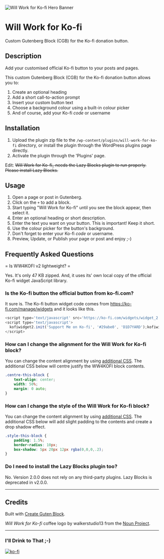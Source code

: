 ![Will Work for Ko-fi Hero Banner](https://ps.w.org/will-work-for-ko-fi/assets/banner-1544x500.png)

# Will Work for Ko-fi 

Custom Gutenberg Block (CGB) for the Ko-fi donation button.
 
## Description

Add your customised official Ko-fi button to your posts and pages.

This custom Gutenberg Block (CGB) for the Ko-fi donation button allows you to:

1. Create an optional heading
1. Add a short call-to-action prompt
1. Insert your custom button text
1. Choose a background colour using a built-in colour picker 
1. And of course, add your Ko-fi _code_ or username

## Installation

1. Upload the plugin zip file to the `/wp-content/plugins/will-work-for-ko-fi` directory, or install the plugin through the WordPress plugins page directly.
1. Activate the plugin through the 'Plugins' page.

Edit: <strike>Will Work for Ko-fi_ needs the Lazy Blocks plugin to run properly. Please install Lazy Blocks.</strike>

## Usage

1. Open a page or post in Gutenberg.
1. Click on the `+` to add a block.
1. Start typing "Will Work for Ko-fi" until you see the block appear, then select it.
1. Enter an optional heading or short description.
1. Enter the text you want on your button. This is important! Keep it short.
1. Use the colour picker for the button's background.
1. Don't forget to enter your Ko-fi _code_ or username.
1. Preview, Update, or Publish your page or post and enjoy ;-)

## Frequently Asked Questions

= Is WW4KOFI v2 lightweight? = 

Yes. It's only 47 KB zipped. And, it uses its' own local copy of the official Ko-fi widget JavaScript library.

### Is the Ko-fi button the official button from ko-fi.com?

It sure is. The Ko-fi button widget code comes from https://ko-fi.com/manage/widgets and it looks like this.

```javascript
<script type='text/javascript' src='https://ko-fi.com/widgets/widget_2.js'></script>
<script type='text/javascript'>
  kofiwidget2.init('Support Me on Ko-fi', '#29abe0', 'D1D7YARD');kofiwidget2.getHTML();
</script> 
```

### How can I change the alignment for the Will Work for Ko-fi block?

You can change the content alignment by using [additional CSS](https://medium.com/@marklchaves/adding-custom-css-to-your-wordpress-website-how-to-guide-a50b474af36d). The additional CSS below will centre justify the WW4KOFI block contents.

```css
.centre-this-block {
	text-align: center;
	width: 50%;
	margin: 0 auto;
}
```

### How can I change the style of the Will Work for Ko-fi block?

You can change the content alignment by using [additional CSS](https://medium.com/@marklchaves/adding-custom-css-to-your-wordpress-website-how-to-guide-a50b474af36d). The additional CSS below will add slight padding to the contents and create a drop shadow effect.

```css
.style-this-block {
	padding: 1.5%;
	border-radius: 10px;
	box-shadow: 5px 20px 12px rgba(0,0,0,.2);
}
```

### Do I need to install the Lazy Blocks plugin too?

No. Version 2.0.0 does not rely on any third-party plugins. Lazy Blocks is deprecated in v2.0.0.

---

## Credits

Built with [Create Guten Block](https://github.com/ahmadawais/create-guten-block).

_Will Work for Ko-fi_ coffee logo by walkerstudio13 from the [Noun Project](https://thenounproject.com/search/?q=coffee&i=2491285).

---

### I'll Drink to That ;-)

[![ko-fi](https://www.ko-fi.com/img/githubbutton_sm.svg)](https://ko-fi.com/D1D7YARD)
